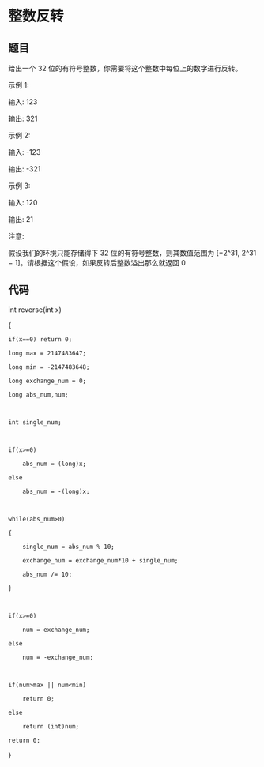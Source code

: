 # 整数反转
## 题目
给出一个 32 位的有符号整数，你需要将这个整数中每位上的数字进行反转。

示例 1:

输入: 123

输出: 321

 示例 2:

输入: -123

输出: -321

示例 3:

输入: 120

输出: 21

注意:

假设我们的环境只能存储得下 32 位的有符号整数，则其数值范围为 [−2^31,  2^31 − 1]。请根据这个假设，如果反转后整数溢出那么就返回 0
## 代码
int reverse(int x)

{ 

    if(x==0) return 0;

    long max = 2147483647;

    long min = -2147483648;

    long exchange_num = 0;

    long abs_num,num;



    int single_num;



    if(x>=0)

        abs_num = (long)x;

    else

        abs_num = -(long)x;



    while(abs_num>0)

    {

        single_num = abs_num % 10;

        exchange_num = exchange_num*10 + single_num;

        abs_num /= 10;

    }



    if(x>=0)

        num = exchange_num;

    else

        num = -exchange_num;



    if(num>max || num<min)

        return 0;

    else

        return (int)num;

    return 0;

}
